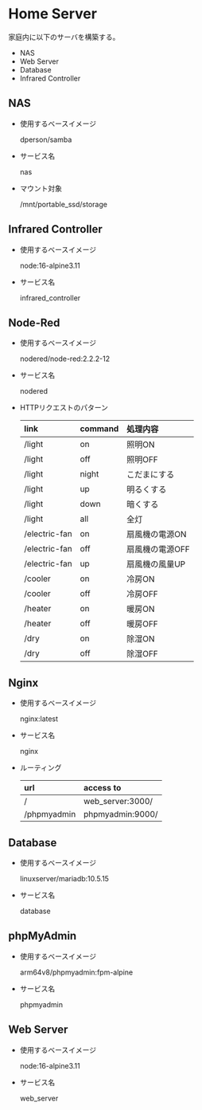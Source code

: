 # Home Server
家庭内に以下のサーバを構築する。

* NAS
* Web Server
* Database
* Infrared Controller

## NAS
* 使用するベースイメージ

    dperson/samba

* サービス名

    nas

* マウント対象

    /mnt/portable_ssd/storage

## Infrared Controller
* 使用するベースイメージ

    node:16-alpine3.11

* サービス名

    infrared_controller

## Node-Red
* 使用するベースイメージ

    nodered/node-red:2.2.2-12

* サービス名

    nodered

* HTTPリクエストのパターン

    | link          | command | 処理内容        |
    | :----         | :----   | :----           |
    | /light        | on      | 照明ON          |
    | /light        | off     | 照明OFF         |
    | /light        | night   | こだまにする    |
    | /light        | up      | 明るくする      |
    | /light        | down    | 暗くする        |
    | /light        | all     | 全灯            |
    | /electric-fan | on      | 扇風機の電源ON  |
    | /electric-fan | off     | 扇風機の電源OFF |
    | /electric-fan | up      | 扇風機の風量UP  |
    | /cooler       | on      | 冷房ON          |
    | /cooler       | off     | 冷房OFF         |
    | /heater       | on      | 暖房ON          |
    | /heater       | off     | 暖房OFF         |
    | /dry          | on      | 除湿ON          |
    | /dry          | off     | 除湿OFF         |

## Nginx
* 使用するベースイメージ

    nginx:latest

* サービス名

    nginx

* ルーティング

    | url         | access to        |
    | :---        | :---             |
    | /           | web_server:3000/ |
    | /phpmyadmin | phpmyadmin:9000/ |

## Database
* 使用するベースイメージ

    linuxserver/mariadb:10.5.15

* サービス名

    database

## phpMyAdmin
* 使用するベースイメージ

    arm64v8/phpmyadmin:fpm-alpine

* サービス名

    phpmyadmin

## Web Server
* 使用するベースイメージ

    node:16-alpine3.11

* サービス名

    web_server
